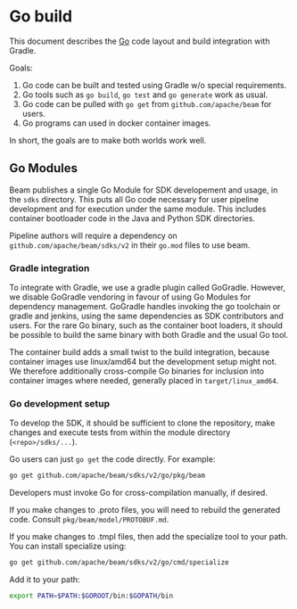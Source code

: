 <!--
    Licensed to the Apache Software Foundation (ASF) under one
    or more contributor license agreements.  See the NOTICE file
    distributed with this work for additional information
    regarding copyright ownership.  The ASF licenses this file
    to you under the Apache License, Version 2.0 (the
    "License"); you may not use this file except in compliance
    with the License.  You may obtain a copy of the License at

      http://www.apache.org/licenses/LICENSE-2.0

    Unless required by applicable law or agreed to in writing,
    software distributed under the License is distributed on an
    "AS IS" BASIS, WITHOUT WARRANTIES OR CONDITIONS OF ANY
    KIND, either express or implied.  See the License for the
    specific language governing permissions and limitations
    under the License.
-->

# Go build

This document describes the [Go](https://golang.org) code layout and build integration
with Gradle.

Goals:

 1. Go code can be built and tested using Gradle w/o special requirements.
 1. Go tools such as `go build`, `go test` and `go generate` work as usual.
 1. Go code can be pulled with `go get` from `github.com/apache/beam` for users.
 1. Go programs can used in docker container images.

In short, the goals are to make both worlds work well.

## Go Modules

Beam publishes a single Go Module for SDK developement and usage, in the `sdks` directory.
This puts all Go code necessary for user pipeline development and for execution
under the same module.
This includes container bootloader code in the Java and Python SDK directories.

Pipeline authors will require a dependency on `github.com/apache/beam/sdks/v2` in their
`go.mod` files to use beam.

### Gradle integration

To integrate with Gradle, we use a gradle plugin called GoGradle.
However, we disable GoGradle vendoring in favour of using Go Modules
for dependency management.
GoGradle handles invoking the go toolchain or gradle and jenkins,
using the same dependencies as SDK contributors and users.
For the rare Go binary, such as the container boot loaders, it should be
possible to build the same binary with both Gradle and the usual Go tool.

The container build adds a small twist to the build integration, because
container images use linux/amd64 but the development setup might not. We
therefore additionally cross-compile Go binaries for inclusion into container
images where needed, generally placed in `target/linux_amd64`.

### Go development setup

To develop the SDK, it should be sufficient to clone the repository, make
changes and execute tests from within the module directory (`<repo>/sdks/...`).

Go users can just `go get` the code directly. For example:

```bash
go get github.com/apache/beam/sdks/v2/go/pkg/beam
```

Developers must invoke Go for cross-compilation manually, if desired.

If you make changes to .proto files, you will need to rebuild the generated code.
Consult `pkg/beam/model/PROTOBUF.md`.

If you make changes to .tmpl files, then add the specialize tool to your path.
You can install specialize using:

```bash
go get github.com/apache/beam/sdks/v2/go/cmd/specialize
```

Add it to your path:

```bash
export PATH=$PATH:$GOROOT/bin:$GOPATH/bin
```
